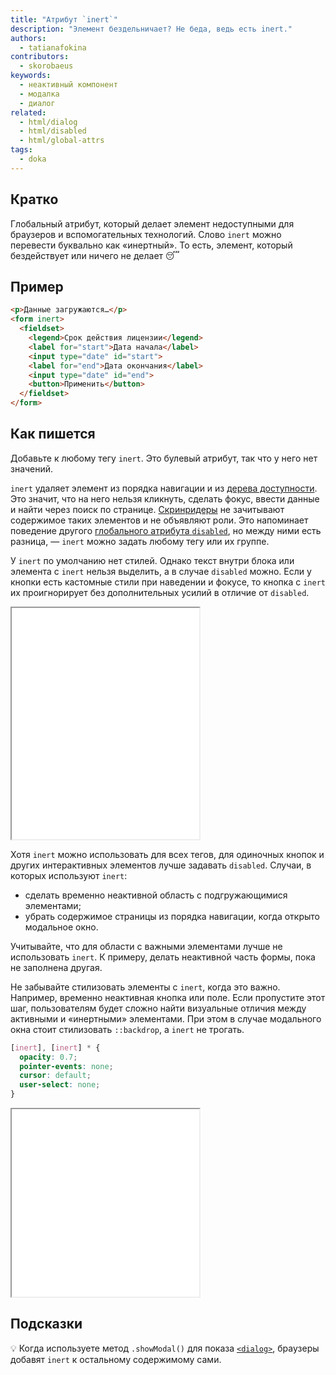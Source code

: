 ```yaml
---
title: "Атрибут `inert`"
description: "Элемент бездельничает? Не беда, ведь есть inert."
authors:
  - tatianafokina
contributors:
  - skorobaeus
keywords:
  - неактивный компонент
  - модалка
  - диалог
related:
  - html/dialog
  - html/disabled
  - html/global-attrs
tags:
  - doka
---
```


## Кратко

Глобальный атрибут, который делает элемент недоступными для браузеров и вспомогательных технологий. Слово `inert` можно перевести буквально как «инертный». То есть, элемент, который бездействует или ничего не делает 😴

## Пример

```html
<p>Данные загружаются…</p>
<form inert>
  <fieldset>
    <legend>Срок действия лицензии</legend>
    <label for="start">Дата начала</label>
    <input type="date" id="start">
    <label for="end">Дата окончания</label>
    <input type="date" id="end">
    <button>Применить</button>
  </fieldset>
</form>
```

## Как пишется

Добавьте к любому тегу `inert`. Это булевый атрибут, так что у него нет значений.

`inert` удаляет элемент из порядка навигации и из [дерева доступности](/a11y/a11y-tree/). Это значит, что на него нельзя кликнуть, сделать фокус, ввести данные и найти через поиск по странице. [Скринридеры](/a11y/screenreaders/) не зачитывают содержимое таких элементов и не объявляют роли. Это напоминает поведение другого [глобального атрибута `disabled`](/html/disabled/), но между ними есть разница, — `inert` можно задать любому тегу или их группе.

У `inert` по умолчанию нет стилей. Однако текст внутри блока или элемента с `inert` нельзя выделить, а в случае `disabled` можно. Если у кнопки есть кастомные стили при наведении и фокусе, то кнопка с `inert` их проигнорирует без дополнительных усилий в отличие от `disabled`.

<iframe title="Сравнение disabled и inert" src="demos/inert-vs-disabled/" height="370"></iframe>

Хотя `inert` можно использовать для всех тегов, для одиночных кнопок и других интерактивных элементов лучше задавать `disabled`. Случаи, в которых используют `inert`:

- сделать временно неактивной область с подгружающимися элементами;
- убрать содержимое страницы из порядка навигации, когда открыто модальное окно.

Учитывайте, что для области с важными элементами лучше не использовать `inert`. К примеру, делать неактивной часть формы, пока не заполнена другая.

Не забывайте стилизовать элементы с `inert`, когда это важно. Например, временно неактивная кнопка или поле. Если пропустите этот шаг, пользователям будет сложно найти визуальные отличия между активными и «инертными» элементами. При этом в случае модального окна стоит стилизовать `::backdrop`, а `inert` не трогать.

```css
[inert], [inert] * {
  opacity: 0.7;
  pointer-events: none;
  cursor: default;
  user-select: none;
}
```

<iframe title="Стилизованная область с inert" src="demos/styled-inert-area/" height="300"></iframe>

## Подсказки

💡 Когда используете метод `.showModal()` для показа [`<dialog>`](/html/dialog/), браузеры добавят `inert` к остальному содержимому сами.
